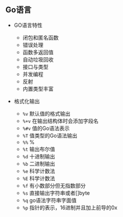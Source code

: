 ## Go语言

- GO语言特性
  - 闭包和匿名函数
  - 错误处理
  - 函数多返回值
  - 自动垃圾回收
  - 接口与类型
  - 并发编程
  - 反射
  - 内置类型丰富

- 格式化输出
  - `%v` 默认值的格式输出
  - `%+v` 在输出结构体时会添加字段名
  - `%#v` 值的Go语法表示
  - `%T` 值类型的Go语法输出
  - `%%` %
  - `%t` 输出布尔值
  - `%d` 十进制输出
  - `%b` 二进制输出
  - `%e` 科学计数法
  - `%E` 科学计数法
  - `%f` 有小数部分但无指数部分
  - `%s` 直接输出字符串或者[]byte
  - `%q` go语法字符串字面值
  - `%p` 指针的表示，16进制并且加上前导的0x

